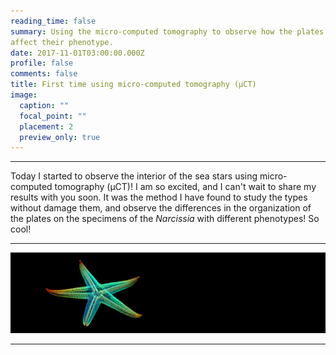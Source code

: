```yaml
---
reading_time: false
summary: Using the micro-computed tomography to observe how the plates that form the sea star body wall connect to each other and 
affect their phenotype.
date: 2017-11-01T03:00:00.000Z
profile: false
comments: false
title: First time using micro-computed tomography (μCT)
image:
  caption: ""
  focal_point: ""
  placement: 2
  preview_only: true
---
```


---

Today I started to observe the interior of the sea stars using micro-computed tomography (μCT)! I am so excited, and I can't wait to share my results with you soon. It was the method I have found to study the types without damage them, and observe the differences in the organization of the plates on the specimens of the _Narcissia_ with different phenotypes! So cool!  

---
![Micro Ct](https://raw.githubusercontent.com/rosanafcunha/rosanafcunha/master/static/media/Tomo.png "Tomografia")

---
